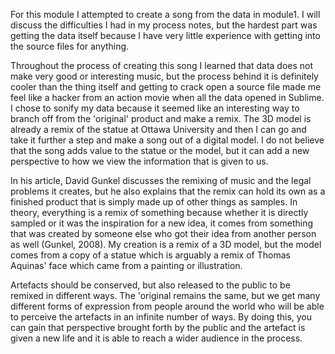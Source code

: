 For this module I attempted to create a song from the data in module1. I will discuss the difficulties I had in my process notes, but the hardest part was getting the data itself because I have very little experience with getting into the source files for anything. 

Throughout the process of creating this song I learned that data does not make very good or interesting music, but the process behind it is definitely cooler than the thing itself and getting to crack open a source file made me feel like a hacker from an action movie when all the data opened in Sublime.
I chose to sonify my data because it seemed like an interesting way to branch off from the 'original' product and make a remix. The 3D model is already a remix of the statue at Ottawa University and then I can go and take it further a step and make a song out of a digital model. I do not believe that the song adds value to the statue or the model, but it can add a new perspective to how we view the information that is given to us. 

In his article, David Gunkel discusses the remixing of music and the legal problems it creates, but he also explains that the remix can hold its own as a finished product that is simply made up of other things as samples. In theory, everything is a remix of something because whether it is directly sampled or it was the inspiration for a new idea, it comes from something that was created by someone else who got their idea from another person as well (Gunkel, 2008).
My creation is a remix of a 3D model, but the model comes from a copy of a statue which is arguably a remix of Thomas Aquinas' face which came from a painting or illustration. 

Artefacts should be conserved, but also released to the public to be remixed in different ways. The 'original remains the same, but we get many different forms of expression from people around the world who will be able to perceive the artefacts in an infinite number of ways. By doing this, you can gain that perspective brought forth by the public and the artefact is given a new life and it is able to reach a wider audience in the process. 
